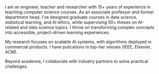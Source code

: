 

I am an engineer, teacher and researcher with 15+ years of experience in teaching computer science courses. As an associate professor and former department head, I’ve designed graduate courses in data science, statistical learning, and AI ethics, while supervising 50+ theses on AI-related and data science topics. I thrive on transforming complex concepts into accessible, project-driven learning experiences.

My research focuses on scalable AI systems, with algorithms deployed in commercial products. I have pulications in top-tier venues (IEEE, Elsevier, ACM). 

Beyond academia, I collaborate with industry partners to solve practical challenges.
